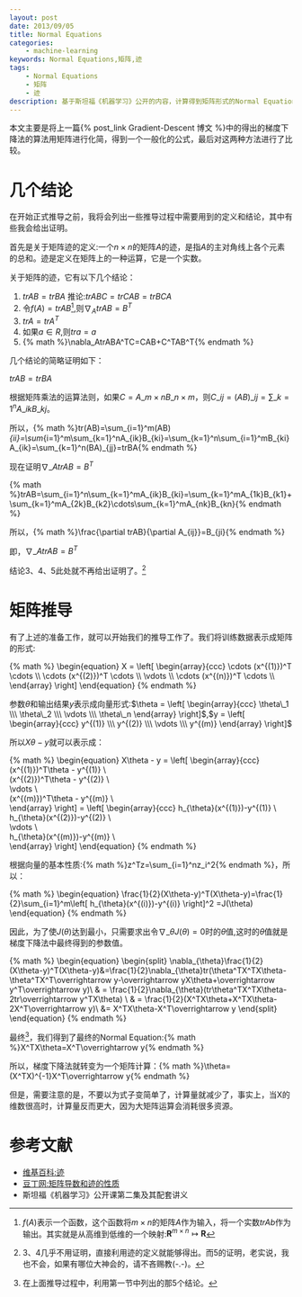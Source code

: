 ```yaml
---
layout: post
date: 2013/09/05
title: Normal Equations
categories: 
    - machine-learning
keywords: Normal Equations,矩阵,迹
tags: 
    - Normal Equations
    - 矩阵
    - 迹
description: 基于斯坦福《机器学习》公开的内容，计算得到矩阵形式的Normal Equation。
---
```


本文主要是将上一篇{% post_link Gradient-Descent 博文 %}中的得出的梯度下降法的算法用矩阵进行化简，得到一个一般化的公式，最后对这两种方法进行了比较。

# 几个结论

在开始正式推导之前，我将会列出一些推导过程中需要用到的定义和结论，其中有些我会给出证明。

首先是关于矩阵迹的定义:一个$n\times n$的矩阵$A$的迹，是指$A$的主对角线上各个元素的总和。迹是定义在矩阵上的一种运算，它是一个实数。

关于矩阵的迹，它有以下几个结论：

1. $trAB=trBA$	推论:$trABC=trCAB=trBCA$
2. 令$f(A)=trAB$[^1],则$\nabla_AtrAB=B^T$
3. $trA=trA^T$
4. 如果$a\in R$,则$tra=a$
5. {% math %}\nabla_AtrABA^TC=CAB+C^TAB^T{% endmath %}

[^1]:$f(A)$表示一个函数，这个函数将$m\times n$的矩阵$A$作为输入，将一个实数$trAb$作为输出。其实就是从高维到低维的一个映射:$\boldsymbol{R}^{m\times n}\mapsto\boldsymbol{R}$
 
几个结论的简略证明如下：

$trAB=trBA$

根据矩阵乘法的运算法则，如果$C=A\_{m\times n}B\_{n\times m}$，则$C\_{ij}=(AB)\_{ij}=\sum\_{k=1}^nA\_{ik}B\_{kj}$。

所以，{% math %}tr(AB)=\sum_{i=1}^m(AB)_{ii}=\sum_{i=1}^m\sum\_{k=1}^nA_{ik}B_{ki}=\sum_{k=1}^n\sum_{i=1}^mB_{ki}A_{ik}=\sum_{k=1}^n(BA)_{jj}=trBA{% endmath %}

现在证明$\nabla\_AtrAB=B^T$

{% math %}trAB=\sum_{i=1}^n\sum_{k=1}^mA_{ik}B_{ki}=\sum_{k=1}^mA_{1k}B_{k1}+\sum_{k=1}^mA_{2k}B_{k2}\cdots\sum_{k=1}^mA_{nk}B_{kn}{% endmath %}

所以，{% math %}\frac{\partial trAB}{\partial A\_{ij}}=B\_{ji}{% endmath %}

即，$\nabla\_AtrAB=B^T$

结论3、4、5此处就不再给出证明了。[^2]

[^2]:3、4几乎不用证明，直接利用迹的定义就能够得出。而5的证明，老实说，我也不会，如果有哪位大神会的，请不吝赐教(-.-)。

# 矩阵推导

有了上述的准备工作，就可以开始我们的推导工作了。我们将训练数据表示成矩阵的形式:

{% math %}
\begin{equation}
X = \left[ \begin{array}{ccc}
\cdots (x^{(1)})^T \cdots \\\\
\cdots (x^{(2)})^T \cdots \\\\
\vdots \\\\
\cdots (x^{(n)})^T \cdots \\\\
\end{array}
\right]
\end{equation}
{% endmath %}

参数$\theta$和输出结果$y$表示成向量形式:$\theta = \left[ \begin{array}{ccc} \theta\_1 \\\ \theta\_2 \\\ \vdots \\\ \theta\_n \end{array} \right]$,$y = \left[ \begin{array}{ccc} y^{(1)} \\\ y^{(2)} \\\ \vdots \\\ y^{(m)} \end{array} \right]$

所以$X\theta-y$就可以表示成：

{% math %}
\begin{equation}
X\theta - y = \left[ \begin{array}{ccc}
(x^{(1)})^T\theta - y^{(1)} \\\
(x^{(2)})^T\theta - y^{(2)} \\\
\vdots \\\
(x^{(m)})^T\theta - y^{(m)} \\\
\end{array}
 \right] =
\left[
\begin{array}{ccc}
h_{\theta}(x^{(1)})-y^{(1)} \\\
h_{\theta}(x^{(2)})-y^{(2)} \\\
\vdots \\\
h_{\theta}(x^{(m)})-y^{(m)} \\\
\end{array}
\right]
\end{equation}
{% endmath %}

根据向量的基本性质:{% math %}z^Tz=\sum_{i=1}^nz_i^2{% endmath %}，所以：


{% math %}
\begin{equation}
\frac{1}{2}(X\theta-y)^T(X\theta-y)=\frac{1}{2}\sum_{i=1}^m\left[ h_{\theta}(x^{(i)})-y^{(i)} \right]^2
=J(\theta)
\end{equation}
{% endmath %}

因此，为了使$J(\theta)$达到最小，只需要求出令$\nabla\_{\theta}J(\theta)=0$时的$\theta$值,这时的$\theta$值就是梯度下降法中最终得到的参数值。


{% math %}
\begin{equation}
\begin{split}
\nabla_{\theta}\frac{1}{2}(X\theta-y)^T(X\theta-y)&=\frac{1}{2}\nabla_{\theta}tr(\theta^TX^TX\theta-\theta^TX^T\overrightarrow y-\overrightarrow yX\theta+\overrightarrow y^T\overrightarrow y)\\
& = \frac{1}{2}\nabla_{\theta}(tr\theta^TX^TX\theta-2tr\overrightarrow y^TX\theta) \\
& = \frac{1}{2}(X^TX\theta+X^TX\theta-2X^T\overrightarrow y)\\
&= X^TX\theta-X^T\overrightarrow y
\end{split}
\end{equation}
{% endmath %}

最终[^3]，我们得到了最终的Normal Equation:{% math %}X^TX\theta=X^T\overrightarrow y{% endmath %}

[^3]:在上面推导过程中，利用第一节中列出的那5个结论。

所以，梯度下降法就转变为一个矩阵计算：{% math %}\theta=(X^TX)^{-1}X^T\overrightarrow y{% endmath %}

但是，需要注意的是，不要以为式子变简单了，计算量就减少了，事实上，当X的维数很高时，计算量反而更大，因为大矩阵运算会消耗很多资源。

# 参考文献

- [维基百科:迹](http://zh.wikipedia.org/wiki/%E8%B7%A1)
- [豆丁网:矩阵导数和迹的性质](http://www.docin.com/p-385519319.html)
- 斯坦福《机器学习》公开课第二集及其配套讲义



